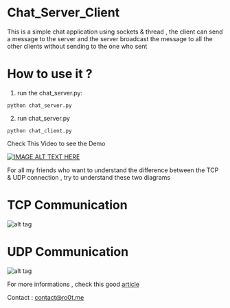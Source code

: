 # Chat_Server_Client

This is a simple chat application using sockets & thread , the client can send a message to the server and the server broadcast the message to all the other clients without sending to the one who sent

# How to use it ?

1. run the chat_server.py:
```
python chat_server.py
```

2. run chat_server.py
```
python chat_client.py
```
Check This Video to see the Demo

[![IMAGE ALT TEXT HERE](http://ro0t.me/back.png)](https://www.youtube.com/watch?v=Xwc4rfMxpp4&feature=youtu.be)

For all my friends who want to understand the difference between the TCP & UDP connection , try to understand these two diagrams

# TCP Communication

![alt tag](http://www.bogotobogo.com/cplusplus/images/socket/TCP_IP_socket_diagram.png)


# UDP Communication 

![alt tag](http://www.bogotobogo.com/cplusplus/images/socket/UDP_socket_diagram.png)

For more informations , check this good <a href="http://www.bogotobogo.com/cplusplus/sockets_server_client.php">article</a>

Contact : contact@ro0t.me


